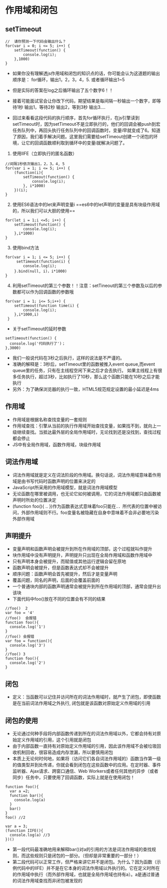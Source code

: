 # 作用域和闭包

## setTimeout
```
//  请你预测一下代码会输出什么？
for(var i = 0; i <= 5; i++) {
    setTimeout(function() {
        console.log(i);
    },1000)
}
```

- 如果你没有理解透js作用域和闭包的知识点的话，你可能会认为这道题的输出顺序是：
for循环，输出1，2，3，4，5.  或者循环输出1~5

- 但是实际的答案在log之后循环输出了五个数字6！！
- 接着可能面试官会让你改下代码，期望结果是每间隔一秒输出一个数字，即等待1秒  输出1，等待2秒 输出2，等到3秒 输出3....
- 回过来看看这段代码的执行顺序，首先for循环执行，在js引擎读到setTimeout时，因为setTimeout不是立即执行的，他们的回调会被push到宏任务队列中，再回头执行任务队列中的回调函数时，变量i早就变成了6。知道了原因，我们着手解决问题。这里我们需要给setTimeout创建一个闭包的环境，让它的回调函数顺利取到循环中的变量i就解决问题了。
1. 使用IIFE（立即执行的匿名函数）

```
//间隔1秒依次输出1，2，3，4, 5
for(var i = 1; i <= 5; i++) {
    (function(i){
        setTimeout(function() {
            console.log(i);
        }, i*1000)
    })(i);
}
```
2. 使用ES6语法中的let来声明变量i
   ==es6中的let声明的变量是具有块级作用域的，所以我们可以大胆的使用==

```
for(let i = 1;i <=5; i++) {
    setTimeout(function() {
        console.log(i);
    },i*1000)
}
```
3. 使用bind方法

```
for(var i = 1; i <= 5; i++) {
     setTimeout(function(i) {
        console.log(i);
    }.bind(null, i)，i*1000)
}
```
4. 利用setTimeout的第三个参数！！注意：setTineout的第三个参数及以后的参数都可以作为回调函数的参数哦

```
for(var i = 1; i<= 5;i++) {
    setTimeout(function time(i) {
        console.log(i);
    },i*1000,i)
 }
```
- 关于setTimeout的延时参数

```
setTimeout(function() {
  console.log('代码执行了')；
},3000)
```
- 我们一般说代码在3秒之后执行，这样的说法是不严谨的。
- 准确的解释是：3秒后，setTimeout里的函数被推入event queue,而event queue里的任务，只有在主线程空闲下来之后才会去执行。
如果主线程上有很多任务执行，超过3秒，比如执行了10秒，那么这个函数只能在10秒之后才能执行
- 另外：为了确保浏览器的执行一致，HTML5规范规定设置的最小延迟是4ms
## 作用域
- 作用域是根据名称查找变量的一套规则
- 作用域查找：引擎从当前的执行作用域开始查找变量，如果找不到，就向上一级继续查找。当抵达最外层的全局作用域时，无论找到还是没找到，查找过程都会停止
- JS中有全局作用域，函数作用域，块级作用域
## 词法作用域
- 词法作用域就是定义在词法阶段的作用域。换句话说，词法作用域意味着作用域是由书写代码时函数声明的位置来决定的
- JavaScript所采用的作用域模型，就是词法作用域模型
- 无论函数在哪里被调用，也无论它如何被调用，它的词法作用域都只由函数被声明时所处的位置决定
- (function foo(){ .. })作为函数表达式意味着foo只能在．．所代表的位置中被访问，外部作用域则不行。foo变量名被隐藏在自身中意味着不会非必要地污染外部作用域
## 声明提升
- 变量声明和函数声明会被提升到所在作用域的顶部，这个过程就叫作提升
- 块作用域中没有声明提升，声明提升只出现在全局作用域和函数作用域中
- 只有声明本身会被提升，而赋值或其他运行逻辑会留在原地
- 函数声明会被提升，但是函数表达式却不会被提升
- 顺序问题：函数声明会首先被提升，然后才是变量声明
- 覆盖问题，同名的声明，后面的会覆盖前面的
- 一个普通块内部的函数声明通常会被提升到所在作用域的顶部，通常会提升出该块
- 下面代码中foo()放在不同的位置会有不同的结果
```
//foo()  2
var foo = '4'
//foo()  会报错
function foo(){
  console.log('1')
}
//foo() 会报错
var foo = function(){
  console.log('3')
}
//foo() 3
function foo(){
  console.log('2')
}
```
## 闭包
- 定义：当函数可以记住并访问所在的词法作用域时，就产生了闭包，即使函数是在当前词法作用域之外执行, 闭包就是该函数对原始定义作用域的引用

## 闭包的使用
- 无论通过何种手段将内部函数传递到所在的词法作用域以外，它都会持有对原始定义作用域的引用，这个引用就是闭包 
- 由于内部函数一直持有对原始定义作用域的引用，因此该作用域不会被垃圾回收机制回收，很容易造成内存泄漏，所以要慎用闭包
- 本质上无论何时何地，如果将（访问它们各自词法作用域的）函数当作第一级的值类型并到处传递，你就会看到闭包在这些函数中的应用。在定时器、事件监听器、Ajax请求、跨窗口通信、Web Workers或者任何其他的异步（或者同步）任务中，只要使用了回调函数，实际上就是在使用闭包！
```
function foo(){
  var a =2;
  function bar(){
    console.log(a)
  }
  bar()
}
foo() //2

var a = 3;
(function IIFE(){
  console.log(a) //3
})()
```
- 第一段代码最准确地用来解释bar()对a的引用的方法是词法作用域的查找规则，而这些规则只是闭包的一部分。（但却是非常重要的一部分！）
- 第二段代码可以正常工作，但严格来讲它并不是闭包。为什么？因为函数（示例代码中的IIFE）并不是在它本身的词法作用域以外执行的。它在定义时所在的作用域中执行（而外部作用域，也就是全局作用域也持有a）。a是通过普通的词法作用域查找而非闭包被发现的